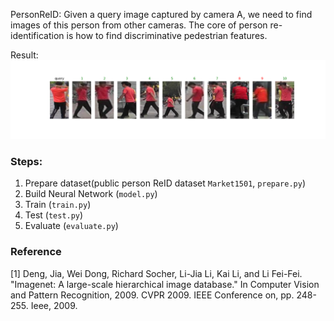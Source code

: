 PersonReID: Given a query image captured by camera A, we need to find images of this person from other cameras. The core of person re-identification is how to find discriminative pedestrian features.

Result:
![iamge](./show.png)

### Steps:
1. Prepare dataset(public person ReID dataset `Market1501`, `prepare.py`)
2. Build Neural Network (`model.py`)
3. Train (`train.py`)
4. Test (`test.py`)
5. Evaluate (`evaluate.py`)


### Reference
[1] Deng, Jia, Wei Dong, Richard Socher, Li-Jia Li, Kai Li, and Li Fei-Fei. "Imagenet: A large-scale hierarchical image database." In Computer Vision and Pattern Recognition, 2009. CVPR 2009. IEEE Conference on, pp. 248-255. Ieee, 2009.